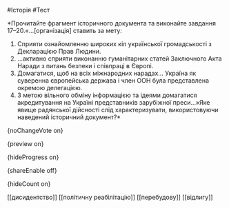 #Історія #Тест

*Прочитайте фрагмент історичного документа та виконайте завдання 17–20.«…[організація] ставить за мету:
1) Сприяти ознайомленню широких кіл української громадськості з Декларацією Прав Людини.
2) …активно сприяти виконанню гуманітарних статей Заключного Акта Наради з питань безпеки i співпраці в Європі.
3) Домагатися, щоб на всіх міжнародних нарадах… Україна як суверенна європейська держава i член ООН була представлена окремою делегацією.
4) З метою вільного обміну інформацією та ідеями домагатися акредитування на Україні представників зарубіжної преси…»Яке явище радянської дійсності слід характеризувати, використовуючи наведений історичний документ?*

{noChangeVote on}

{preview on}

{hideProgress on}

{shareEnable off}

{hideCount on}

[[дисидентство]]
[[політичну реабілітацію]]
[[перебудову]]
[[відлигу]]
